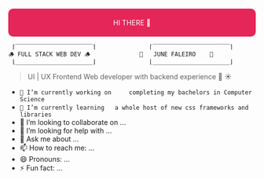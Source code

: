 <p style='color:white; background:#E42659;text-align:center;padding-top:20px;padding-bottom:20px; border-radius:10px'>HI THERE 👋</p>

```js
 ⌈‾‾‾‾‾‾‾‾‾‾‾‾‾‾‾‾‾‾‾‾‾‾⌉               ⌈‾‾‾‾‾‾‾‾‾‾‾‾‾‾‾‾‾‾‾‾‾‾⌉               ⌈‾‾‾‾‾‾‾‾‾‾‾‾‾‾‾‾‾‾‾‾‾‾⌉ 
🪵 FULL STACK WEB DEV 🪵              🌵   JUNE FALEIRO    🌵              🪵 JAVA & KOTLIN DEV  🪵
 ⌊______________________⌋               ⌊______________________⌋               ⌊______________________⌋
```
> UI | UX Frontend Web developer with backend experience
🌙
☀️


- `🔭 I’m currently working on     completing my bachelors in Computer Science`
- `🌱 I’m currently learning   a whole host of new css frameworks and libraries`
- 👯 I’m looking to collaborate on ...
- 🤔 I’m looking for help with ...
- 💬 Ask me about ...
- 📫 How to reach me: ...
- 😄 Pronouns: ...
- ⚡ Fun fact: ...


